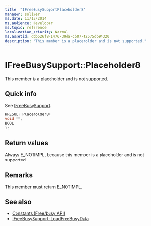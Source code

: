 ```yaml
---
title: "IFreeBusySupportPlaceholder8" 
manager: soliver
ms.date: 11/16/2014
ms.audience: Developer
ms.topic: reference
localization_priority: Normal
ms.assetid: dcb526f8-1476-39da-cb07-42575db94320
description: "This member is a placeholder and is not supported."
---
```


# IFreeBusySupport::Placeholder8

This member is a placeholder and is not supported.
  
## Quick info

See [IFreeBusySupport](ifreebusysupport.md).
  
```cpp
HRESULT Placeholder8( 
void **, 
BOOL  
);
```

## Return values

Always E_NOTIMPL, because this member is a placeholder and is not supported.
  
## Remarks

This member must return E_NOTIMPL.
  
## See also

- [Constants (Free/busy API)](constants-free-busy-api.md)
- [IFreeBusySupport::LoadFreeBusyData](ifreebusysupport-loadfreebusydata.md)

